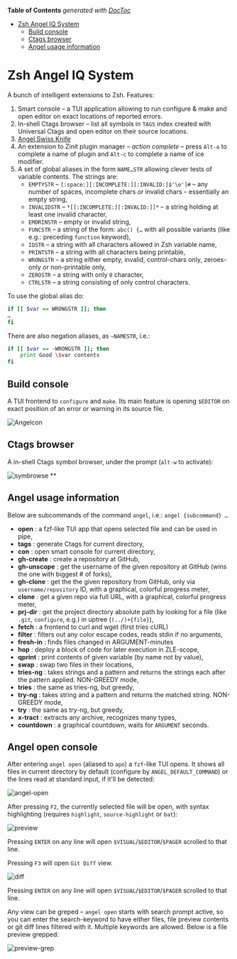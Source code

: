 <!-- START doctoc generated TOC please keep comment here to allow auto update -->
<!-- DON'T EDIT THIS SECTION, INSTEAD RE-RUN doctoc TO UPDATE -->
**Table of Contents**  *generated with [DocToc](https://github.com/thlorenz/doctoc)*

- [Zsh Angel IQ System](#zsh-angel-iq-system)
  - [Build console](#build-console)
  - [Ctags browser](#ctags-browser)
  - [Angel usage information](#angel-usage-information)

<!-- END doctoc generated TOC please keep comment here to allow auto update -->

# Zsh Angel IQ System

A bunch of intelligent extensions to Zsh. Features:

1. Smart console – a TUI application allowing to run configure & make
   and open editor on exact locations of reported errors.
2. In-shell Ctags browser – list all symbols in `TAGS` index created
   with Universal Ctags and open editor on their source locations.
3. [Angel Swiss Knife](#angel-usage-information)
4. An extension to Zinit plugin manager – *action complete* – press
   `Alt-a` to complete a name of plugin and `Alt-c` to complete
   a name of ice modifier.
5. A set of global aliases in the form `NAME…STR` allowing clever
   tests of variable contents. The strings are:
   - `EMPTYSTR` – `[:space:][:INCOMPLETE:][:INVALID:]$'\e']#` – any
     number of spaces, incomplete chars or invalid chars –
     essentially an empty string,
   - `INVALIDSTR` – `*[[:INCOMPLETE:][:INVALID:]]*` – a string
     holding at least one invalid character,
   - `EMORINSTR` – empty or invalid string,
   - `FUNCSTR` – a string of the form: `abc() {…` with all possible
     variants (like e.g.: preceding `function` keyword),
   - `IDSTR` – a string with all characters allowed in Zsh variable
     name,
   - `PRINTSTR` – a string with all characters being printable,
   - `WRONGSTR` – a string either empty, invalid, control-chars only,
     zeroes-only or non-printable only,
   - `ZEROSTR` – a string with only `0` character,
   - `CTRLSTR` – a string consisting of only control characters.

To use the global alias do:
```zsh
if [[ $var == WRONGSTR ]]; then
…
fi
```
There are also negation aliases, as `~NAMESTR`, i.e.:

```zsh
if [[ $var == ~WRONGSTR ]]; then
    print Good \$var contents
fi
```

## Build console

A TUI frontend to `configure` and `make`. Its main feature is
opening `$EDITOR` on exact position of an error or warning in its
source file.

![Angelcon](https://raw.githubusercontent.com/psprint/zsh-angel-system/master/share/img/angelcon.png)

## Ctags browser

A in-shell Ctags symbol browser, under the prompt (`alt-w` to activate):

![symbrowse](https://raw.githubusercontent.com/psprint/zsh-angel-system/master/share/img/symbolbrowse.png)
**
## Angel usage information
Below are subcommands of the command `angel`, i.e.: `angel {subcommand} …`

- **open** : a fzf-like TUI app that opens selected file and can be used in pipe,
- **tags** : generate Ctags for current directory,
- **con** : open smart console for current directory,
- **gh-create** : create a repository at GitHub,
- **gh-unscope** : get the username of the given repository at GitHub (wins the one with biggest # of forks),
- **gh-clone** : get the the given repository from GitHub, only via `username/repository` ID, with a graphical, colorful progress meter,
- **clone** : get a given repo via full URL, with a graphical, colorful progress meter,
- **prj-dir** : get the project directory absolute path by looking for a file (like `.git`, `configure`, e.g.) in uptree (`(../)+{file}`),
- **fetch**   :  a frontend to curl and wget (first tries cURL)
- **filter** : filters out any color escape codes, reads stdin if no arguments,
- **fresh-in** : finds files changed in ARGUMENT-minutes
- **hop** : deploy a block of code for later execution in ZLE-scope,
- **qprint** : print contents of given variable (by name not by value),
- **swap** : swap two files in their locations,
- **tries-ng** : takes strings and a pattern and returns the strings each after the pattern applied. NON-GREEDY mode,
- **tries** : the same as tries-ng, but greedy,
- **try-ng** : takes string and a pattern and returns the matched string. NON-GREEDY mode,
- **try** : the same as try-ng, but greedy,
- **x-tract** : extracts any archive, recognizes many types,
- **countdown** : a graphical countdown, waits for `ARGUMENT` seconds.

## Angel open console

After entering `angel open` (aliased to `apo`) a `fzf`-like TUI opens. It shows
all files in current directory by default (configure by `ANGEL_DEFAULT_COMMAND`)
or the lines read at standard input, if it'll be detected:

![angel-open](https://raw.githubusercontent.com/psprint/zsh-angel-system/master/share/img/open-default.png)

After pressing `F2`, the currently selected file will be open, with syntax
highlighting (requires `highlight`, `source-highlight` or `bat`):

![preview](https://raw.githubusercontent.com/psprint/zsh-angel-system/master/share/img/open-preview.png)

Pressing `ENTER` on any line will open `$VISUAL`/`$EDITOR`/`$PAGER` scrolled to
that line.

Pressing `F3` will open `Git Diff` view.

![diff](https://raw.githubusercontent.com/psprint/zsh-angel-system/master/share/img/open-diff.png)

Pressing `ENTER` on any line will open `$VISUAL`/`$EDITOR`/`$PAGER` scrolled to
that line.

Any view can be greped – `angel open` starts with search prompt active, so you
can enter the search-keyword to have either files, file preview contents or
git diff lines filtered with it. Multiple keywords are allowed. Below is a
file preview grepped:

![preview-grep](https://raw.githubusercontent.com/psprint/zsh-angel-system/master/share/img/open-preview-grep.png)
